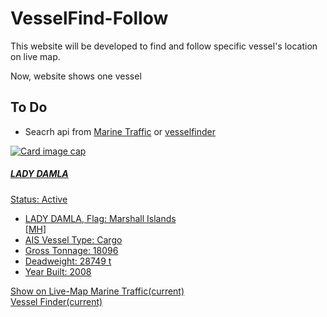 # VesselFind-Follow
This website will be developed to find and follow  specific vessel's location on live map.
<p>Now, website shows one vessel</p>
<h2>To Do</h2>
 <ul>
 <li>Seacrh api from <a href="https://www.marinetraffic.com/" target="new">Marine Traffic<a> or <a href="https://www.vesselfinder.com/" target="new">vesselfinder</li>
 </ul>
 <div class="container">
        <div class="row">
          <div class="card  mr-sm-12" style="width: 18rem;">
              <img class="card-img-top" src="https://uguryilmaz.online/Ladydamla.JPG" alt="Card image cap">
              <div class="card-body">
                <h5 class="card-title">LADY DAMLA</h5>
                <p class="card-text">  Status:  Active  </p>
              </div>
              <ul class="list-group list-group-flush">
                <li class="list-group-item">LADY DAMLA, Flag:  Marshall Islands [MH]</li>
                <li class="list-group-item">AIS Vessel Type:  Cargo</li>
                <li class="list-group-item"> Gross Tonnage:  18096</li>
                <li class="list-group-item">   Deadweight:  28749 t</li>
                <li class="list-group-item"> Year Built:  2008</li>
              </ul>
              <div class="card-body">
               Show on Live-Map
                  <a class="btn btn-outline-success " href="https://uguryilmaz.online/gemi-mt.html">Marine Traffic<span class="sr-only">(current)</span></a>
                  <a class="btn btn-outline-success my-2 my-sm-0 " href="https://uguryilmaz.online/gemi-vf.html">Vessel Finder<span class="sr-only">(current)</span></a>
              </div>
            </div>
